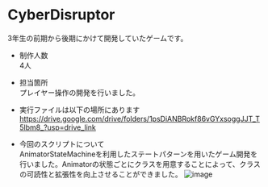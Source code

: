 # CyberDisruptor
3年生の前期から後期にかけて開発していたゲームです。

- 制作人数  
4人  

- 担当箇所  
プレイヤー操作の開発を行いました。  

- 実行ファイルは以下の場所にあります  
https://drive.google.com/drive/folders/1psDiANBRokf86vGYxsoggJJT_T5lbm8_?usp=drive_link

- 今回のスクリプトについて  
AnimatorStateMachineを利用したステートパターンを用いたゲーム開発を行いました。Animatorの状態ごとにクラスを用意することによって、クラスの可読性と拡張性を向上させることができました。
![image](https://github.com/user-attachments/assets/a9417971-a629-468b-afd0-73705f97bfa8)

